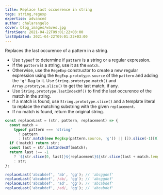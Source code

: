 ```yaml
---
title: Replace last occuerence in string
tags: string,regexp
expertise: advanced
author: chalarangelo
cover: blog_images/waves.jpg
firstSeen: 2021-04-22T09:01:22+03:00
lastUpdated: 2021-04-22T09:01:22+03:00
---
```


Replaces the last occurence of a pattern in a string.

- Use `typeof` to determine if `pattern` is a string or a regular expression.
- If the `pattern` is a string, use it as the `match`.
- Otherwise, use the `RegeExp` constructor to create a new regular expression using the `RegExp.prototype.source` of the `pattern` and adding the `'g'` flag to it. Use `String.prototype.match()` and `Array.prototype.slice()` to get the last match, if any.
- Use `String.prototype.lastIndexOf()` to find the last occurence of the match in the string.
- If a match is found, use `String.prototype.slice()` and a template literal to replace the matching substring with the given `replacement`.
- If no match is found, return the original string.

```js
const replaceLast = (str, pattern, replacement) => {
  const match =
    typeof pattern === 'string'
      ? pattern
      : (str.match(new RegExp(pattern.source, 'g')) || []).slice(-1)[0];
  if (!match) return str;
  const last = str.lastIndexOf(match);
  return last !== -1
    ? `${str.slice(0, last)}${replacement}${str.slice(last + match.length)}`
    : str;
};
```

```js
replaceLast('abcabdef', 'ab', 'gg'); // 'abcggdef'
replaceLast('abcabdef', /ab/, 'gg'); // 'abcggdef'
replaceLast('abcabdef', 'ad', 'gg'); // 'abcabdef'
replaceLast('abcabdef', /ad/, 'gg'); // 'abcabdef'
```
